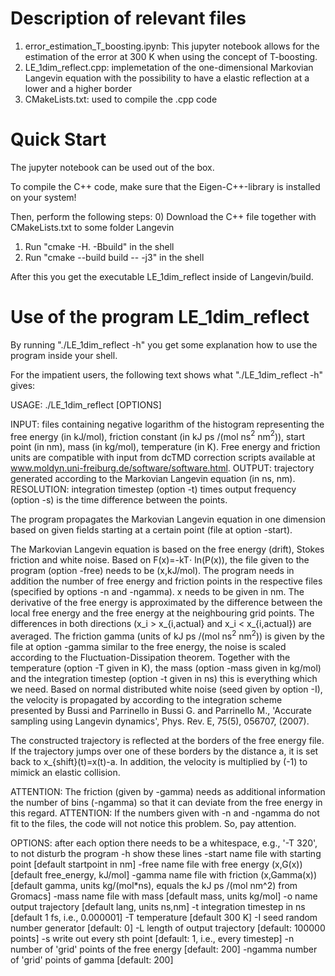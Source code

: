 # Description of relevant files

1) error_estimation_T_boosting.ipynb: This jupyter notebook allows for the estimation
of the error at 300 K when using the concept of T-boosting.
2) LE_1dim_reflect.cpp: implemetation of the one-dimensional Markovian Langevin 
equation with the possibility to have a elastic reflection at a lower and a higher border
3) CMakeLists.txt: used to compile the .cpp code


# Quick Start

The jupyter notebook can be used out of the box.

To compile the C++ code, make sure that the Eigen-C++-library is installed on your system!

Then, perform the following steps:
0) Download the C++ file together with CMakeLists.txt to some folder Langevin
1) Run "cmake -H. -Bbuild" in the shell
2) Run "cmake --build build -- -j3" in the shell

After this you get the executable LE_1dim_reflect inside of Langevin/build.

# Use of the program LE_1dim_reflect

By running "./LE_1dim_reflect -h" you get some explanation how to use the program inside your shell.

For the impatient users, the following text shows what "./LE_1dim_reflect -h" gives:

USAGE: ./LE_1dim_reflect [OPTIONS]

INPUT: files containing negative logarithm of the histogram representing the free energy (in kJ/mol), friction constant (in kJ ps /(mol ns$^2$ nm$^2$)), start point (in nm), mass (in kg/mol), temperature (in K). Free energy and friction units are compatible with input from dcTMD correction scripts available at www.moldyn.uni-freiburg.de/software/software.html.
OUTPUT: trajectory generated according to the Markovian Langevin equation (in ns, nm).
RESOLUTION: integration timestep (option -t) times output frequency (option -s) is the time difference between the points.

The program propagates the Markovian Langevin equation in one dimension based on given fields starting at a certain point (file at option -start).
     
The Markovian Langevin equation is based on the free energy (drift), Stokes friction and white noise. Based on F(x)=-kT$\cdot$ ln(P(x)), the file given to the program (option -free) needs to be (x,kJ/mol). The program needs in addition the number of free energy and friction points in the respective files
(specified by options -n and -ngamma). x needs to be given in nm.
The derivative of the free energy is approximated by the difference between the local free energy and the free energy at the neighbouring grid points.
The differences in both directions (x_i > x_{i,actual} and x_i < x_{i,actual}) are averaged. The friction gamma (units of kJ ps /(mol ns$^2$ nm$^2$))
is given by the file at option -gamma similar to the free energy, the noise is scaled according to the Fluctuation-Dissipation theorem.
Together with the temperature (option -T given in K), the mass (option -mass given in kg/mol) and the integration timestep (option -t given in ns)
this is everything which we need. Based on normal distributed white noise (seed given by option -I), the velocity is propagated by according to the integration
scheme presented by Bussi and Parrinello in Bussi G. and Parrinello M., 'Accurate sampling using Langevin dynamics', Phys. Rev. E, 75(5), 056707, (2007).
     
The constructed trajectory is reflected at the borders of the free energy file. If the trajectory jumps over one of these borders by the
distance a, it is set back to x_{shift}(t)=x(t)-a. In addition, the velocity is multiplied by (-1) to mimick an elastic collision.
     
     
ATTENTION: The friction (given by -gamma) needs as additional information the number of bins (-ngamma) so that it can deviate from the free energy in this regard.
ATTENTION: If the numbers given with -n and -ngamma do not fit to the files, the code will not notice this problem. So, pay attention.
     
     
OPTIONS: after each option there needs to be a whitespace, e.g., '-T 320', to not disturb the program
-h show these lines
-start name file with starting point [default startpoint in nm]
-free name file with free energy (x,G(x)) [default free_energy, kJ/mol]
-gamma name file with friction (x,Gamma(x)) [default gamma, units kg/(mol*ns), equals the kJ ps /(mol nm^2) from Gromacs]
-mass name file with mass [default mass, units kg/mol]
-o name output trajectory [default lang, units ns,nm]
-t integration timestep in ns [default 1 fs, i.e., 0.000001]
-T temperature [default 300 K]
-I seed random number generator [default: 0]
-L length of output trajectory [default: 100000 points]
-s write out every sth point [default: 1, i.e., every timestep]
-n number of 'grid' points of the free energy [default: 200]
-ngamma number of 'grid' points of gamma [default: 200]
